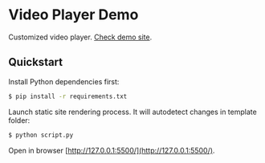 # Video Player Demo

Customized video player. [Check demo site](https://pelid.github.io/video-player-demo/dist/).

## Quickstart

Install Python dependencies first:

```sh
$ pip install -r requirements.txt
```

Launch static site rendering process. It will autodetect changes in template folder:

```sh
$ python script.py
```

Open in browser [http://127.0.0.1:5500/](http://127.0.0.1:5500/).